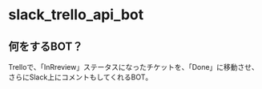 # slack_trello_api_bot

## 何をするBOT？
Trelloで、「InRreview」ステータスになったチケットを、「Done」に移動させ、さらにSlack上にコメントもしてくれるBOT。

